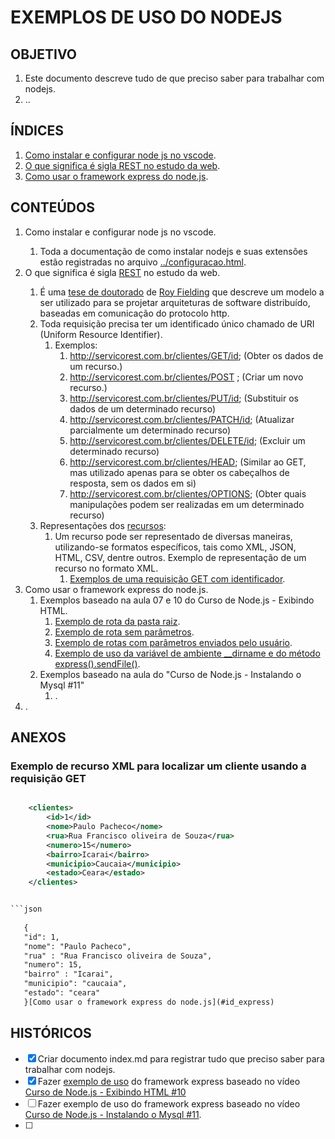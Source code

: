 # EXEMPLOS DE USO DO NODEJS

## OBJETIVO

   1. Este documento descreve tudo de que preciso saber para trabalhar com nodejs.
   2. ..

## ÍNDICES

   1. [Como instalar e configurar node js no vscode](#id-configuracao).
   2. [O que significa é sigla REST no estudo da web](#id-rest).
   3. [Como usar o framework express do node.js](#id_express).

## CONTEÚDOS

   1. Como instalar e configurar node js no vscode. <span id="id-configuracao"><span>
      1. Toda a documentação de como instalar nodejs e suas extensões estão registradas no arquivo [../configuracao.html](../configuracao.html).
   2. O que significa é sigla [REST](https://pt.wikipedia.org/wiki/REST) no estudo da web. <span id="id-rest"><span>
      1. É uma [tese de doutorado](https://www.ics.uci.edu/~fielding/pubs/dissertation/top.htm) de [Roy Fielding](https://pt.wikipedia.org/wiki/Roy_Fielding) que descreve um modelo a ser utilizado para se projetar arquiteturas de software distribuído, baseadas em comunicação do protocolo http.
      2. Toda requisição precisa ter um identificado único chamado de URI (Uniform Resource Identifier).
         1. Exemplos:
            1. <http://servicorest.com.br/clientes/GET/id>; (Obter os dados de um recurso.)
            2. <http://servicorest.com.br/clientes/POST> ; (Criar um novo recurso.)
            3. <http://servicorest.com.br/clientes/PUT/id>; (Substituir os dados de um determinado recurso)
            4. <http://servicorest.com.br/clientes/PATCH/id>; (Atualizar parcialmente um determinado recurso)
            5. <http://servicorest.com.br/clientes/DELETE/id>; (Excluir um determinado recurso)
            6. <http://servicorest.com.br/clientes/HEAD>; (Similar ao GET, mas utilizado apenas para se obter os cabeçalhos de resposta, sem os dados em si)
            7. <http://servicorest.com.br/clientes/OPTIONS>; (Obter quais manipulações podem ser realizadas em um determinado recurso)
      3. Representações dos [recursos](https://pt.wikipedia.org/wiki/REST#Recursos):
         1. Um recurso pode ser representado de diversas maneiras, utilizando-se formatos específicos, tais como XML, JSON, HTML, CSV, dentre outros. Exemplo de representação de um recurso no formato XML.
            1. [Exemplos de uma requisição GET com identificador](#id-xml-json).
   3. Como usar o framework express do node.js.<span id=id_express></span>
      1. Exemplos baseado na aula 07 e 10 do Curso de Node.js - Exibindo HTML.
         1. [Exemplo de rota da pasta raiz](./test_express.js).
         2. [Exemplo de rota sem parâmetros](./test_express.js).
         3. [Exemplo de rotas com parâmetros enviados pelo usuário](./test_express.js).
         4. [Exemplo de uso da variável de ambiente __dirname e do método express().sendFile()](./test_express.js).
      2. Exemplos baseado na aula do "Curso de Node.js - Instalando o Mysql #11"
         1. .
   4. .

## ANEXOS

<span id=id-xml-json> </span>

### Exemplo de recurso XML para localizar um cliente usando a requisição GET

```xml

    <clientes>
        <id>1</id>
        <nome>Paulo Pacheco</nome>
        <rua>Rua Francisco oliveira de Souza</rua>
        <numero>15</numero>
        <bairro>Icarai</bairro>
        <municipio>Caucaia</municipio>
        <estado>Ceara</estado>
    </clientes>


```json
    
   {
   "id": 1,
   "nome": "Paulo Pacheco",
   "rua" : "Rua Francisco oliveira de Souza",
   "numero": 15,
   "bairro" : "Icarai",
   "municipio": "caucaia",
   "estado": "ceara"
   }[Como usar o framework express do node.js](#id_express)

```

## HISTÓRICOS

- [x] Criar documento index.md para registrar tudo que preciso saber para trabalhar com nodejs.
- [x] Fazer [exemplo de uso](./test_express.js) do framework express baseado no vídeo [Curso de Node.js - Exibindo HTML #10](https://www.youtube.com/watch?v=UkwLcuzJRDQ&list=PLJ_KhUnlXUPtbtLwaxxUxHqvcNQndmI4B&index=10)
- [ ] Fazer exemplo de uso do framework express baseado no vídeo [Curso de Node.js - Instalando o Mysql #11](https://www.youtube.com/watch?v=HmmYkLyVy-c&list=PLJ_KhUnlXUPtbtLwaxxUxHqvcNQndmI4B&index=11).
- [ ] 
